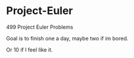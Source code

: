 # Project-Euler
499 Project Euler Problems

Goal is to finish one a day, maybe two if im bored.

Or 10 if I feel like it.
